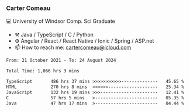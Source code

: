 ### Carter Comeau

💻 University of Windsor Comp. Sci Graduate

- ⚒️ Java / TypeScript / C / Python
- ⚙️ Angular / React / React Native / Ionic / Spring / ASP.net
- 📫 How to reach me: cartercomeau@icloud.com

<!--START_SECTION:waka-->

```txt
From: 21 October 2021 - To: 24 August 2024

Total Time: 1,066 hrs 3 mins

TypeScript       486 hrs 37 mins >>>>>>>>>>>--------------   45.65 %
HTML             270 hrs 8 mins  >>>>>>-------------------   25.34 %
JavaScript       132 hrs 19 mins >>>----------------------   12.41 %
C                57 hrs 5 mins   >------------------------   05.35 %
Java             47 hrs 17 mins  >------------------------   04.44 %
```

<!--END_SECTION:waka-->
